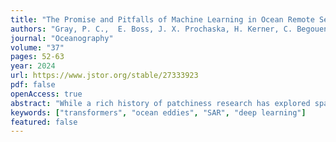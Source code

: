 ```yaml
---
title: "The Promise and Pitfalls of Machine Learning in Ocean Remote Sensing"
authors: "Gray, P. C.,  E. Boss, J. X. Prochaska, H. Kerner, C. Begouen Demeaux, Y. Lehahn"
journal: "Oceanography"
volume: "37"
pages: 52-63
year: 2024
url: https://www.jstor.org/stable/27333923
pdf: false
openAccess: true
abstract: "While a rich history of patchiness research has explored spatial structure in theocean, there is no consensus over the controls on biological patchiness andhow physical-ecological-biogeochemical processes and patchiness relate.The prevailing thought is that physics structures biology, but this has not beentested at basin scale with consistent in situ measurements. Here we use theslope of the relationship between variance vs spatial scale to quantify patchi-ness and ~650,000 nearly continuous (dx ~ 200 m) measurements - repre-senting the Atlantic, Pacific, and Southern Oceans - and find that patchiness ofbiological parameters and physical parameters are uncorrelated. We showvariance slope is an emergent property with unique patterns in biogeochem-ical properties distinct from physical tracers, yet correlated with other biolo-gical tracers. These results provide context for decades of observations withdifferent interpretations, suggest the use of spatial tests of biogeochemicalmodel parameterizations, and open the way for studies into processes reg-ulating the observed patterns."
keywords: ["transformers", "ocean eddies", "SAR", "deep learning"]
featured: false
---
```

